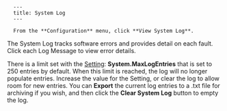 
      ---
      title: System Log
      ---

      From the **Configuration** menu, click **View System Log**.  
  
The System Log tracks software errors and provides detail on each fault. Click each Log Message to view error details.  
  
There is a limit set with the [Setting](default.aspx?pageid=settings): **System.MaxLogEntries** that is set to 250 entries by default. When this limit is reached, the log will no longer populate entries. Increase the value for the Setting, or clear the log to allow room for new entries. You can **Export** the current log entries to a .txt file for archiving if you wish, and then click the **Clear System Log** button to empty the log.
      